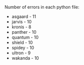 Number of errors in each python file:
* asgaard - 11
* jarvis - 10
* kronis - 8
* panther - 10
* quantum - 10
* shield - 10
* spidey - 10
* ultron - 9
* wakanda - 10
